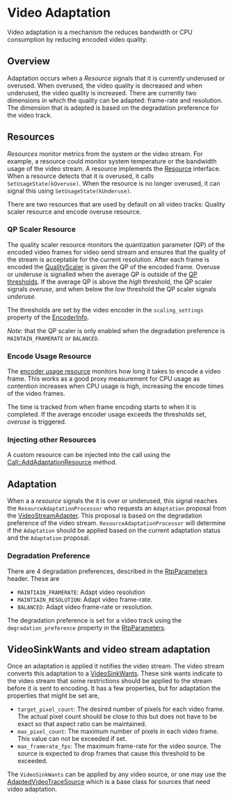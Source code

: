 <?% config.freshness.reviewed = '2021-04-13' %?>

<?% config.freshness.owner = 'eshr' %?>

# Video Adaptation

Video adaptation is a mechanism the reduces bandwidth or CPU consumption by
reducing encoded video quality.

## Overview

Adaptation occurs when a _Resource_ signals that it is currently underused or
overused. When overused, the video quality is decreased and when underused, the
video quality is increased. There are currently two dimensions in which the
quality can be adapted: frame-rate and resolution. The dimension that is adapted
is based on the degradation preference for the video track.

## Resources

_Resources_ monitor metrics from the system or the video stream. For example, a
resource could monitor system temperature or the bandwidth usage of the video
stream. A resource implements the [Resource][resource.h] interface. When a
resource detects that it is overused, it calls `SetUsageState(kOveruse)`. When
the resource is no longer overused, it can signal this using
`SetUsageState(kUnderuse)`.

There are two resources that are used by default on all video tracks: Quality
scaler resource and encode overuse resource.

### QP Scaler Resource

The quality scaler resource monitors the quantization parameter (QP) of the
encoded video frames for video send stream and ensures that the quality of the
stream is acceptable for the current resolution. After each frame is encoded the
[QualityScaler][quality_scaler.h] is given the QP of the encoded frame. Overuse
or underuse is signalled when the average QP is outside of the
[QP thresholds][VideoEncoder::QpThresholds]. If the average QP is above the
_high_ threshold, the QP scaler signals _overuse_, and when below the _low_
threshold the QP scaler signals _underuse_.

The thresholds are set by the video encoder in the `scaling_settings` property
of the [EncoderInfo][EncoderInfo].

*Note:* that the QP scaler is only enabled when the degradation preference is
`MAINTAIN_FRAMERATE` or `BALANCED`.

### Encode Usage Resource

The [encoder usage resource][encode_usage_resource.h] monitors how long it takes
to encode a video frame. This works as a good proxy measurement for CPU usage as
contention increases when CPU usage is high, increasing the encode times of the
video frames.

The time is tracked from when frame encoding starts to when it is completed. If
the average encoder usage exceeds the thresholds set, *overuse* is triggered.

### Injecting other Resources

A custom resource can be injected into the call using the
[Call::AddAdaptationResource][Call::AddAdaptationResource] method.

## Adaptation

When a a *resource* signals the it is over or underused, this signal reaches the
`ResourceAdaptationProcessor` who requests an `Adaptation` proposal from the
[VideoStreamAdapter][VideoStreamAdapter]. This proposal is based on the
degradation preference of the video stream. `ResourceAdaptationProcessor` will
determine if the `Adaptation` should be applied based on the current adaptation
status and the `Adaptation` proposal.

### Degradation Preference

There are 4 degradation preferences, described in the
[RtpParameters][RtpParameters] header. These are

*   `MAINTIAIN_FRAMERATE`: Adapt video resolution
*   `MAINTIAIN_RESOLUTION`: Adapt video frame-rate.
*   `BALANCED`: Adapt video frame-rate or resolution.

The degradation preference is set for a video track using the
`degradation_preference` property in the [RtpParameters][RtpParameters].

## VideoSinkWants and video stream adaptation

Once an adaptation is applied it notifies the video stream. The video stream
converts this adaptation to a [VideoSinkWants][VideoSinkWants]. These sink wants
indicate to the video stream that some restrictions should be applied to the
stream before it is sent to encoding. It has a few properties, but for
adaptation the properties that might be set are,

*   `target_pixel_count`: The desired number of pixels for each video frame. The
    actual pixel count should be close to this but does not have to be exact so
    that aspect ratio can be maintained.
*   `max_pixel_count`: The maximum number of pixels in each video frame. This
    value can not be exceeded if set.
*   `max_framerate_fps`: The maximum frame-rate for the video source. The source
    is expected to drop frames that cause this threshold to be exceeded.

The `VideoSinkWants` can be applied by any video source, or one may use the
[AdaptedVideoTraceSource][adapted_video_track_source.h] which is a base class
for sources that need video adaptation.

[RtpParameters]: https://source.chromium.org/chromium/chromium/src/+/master:third_party/webrtc/api/rtp_parameters.h?q=%22RTC_EXPORT%20RtpParameters%22
[resource.h]: https://source.chromium.org/chromium/chromium/src/+/master:third_party/webrtc/api/adaptation/resource.h
[Call::AddAdaptationResource]: https://source.chromium.org/chromium/chromium/src/+/master:third_party/webrtc/call/call.h?q=Call::AddAdaptationResource
[quality_scaler.h]: https://source.chromium.org/chromium/chromium/src/+/master:third_party/webrtc/modules/video_coding/utility/quality_scaler.h
[VideoEncoder::QpThresholds]: https://source.chromium.org/chromium/chromium/src/+/master:third_party/webrtc/api/video_codecs/video_encoder.h?q=VideoEncoder::QpThresholds
[EncoderInfo]: https://source.chromium.org/chromium/chromium/src/+/master:third_party/webrtc/api/video_codecs/video_encoder.h?q=VideoEncoder::EncoderInfo
[encode_usage_resource.h]: https://source.chromium.org/chromium/chromium/src/+/master:third_party/webrtc/video/adaptation/encode_usage_resource.h
[VideoStreamAdapter]: https://source.chromium.org/chromium/chromium/src/+/master:third_party/webrtc/call/adaptation/video_stream_adapter.h
[adaptation_constraint.h]: https://source.chromium.org/chromium/chromium/src/+/master:third_party/webrtc/call/adaptation/adaptation_constraint.h
[bitrate_constraint.h]: https://source.chromium.org/chromium/chromium/src/+/master:third_party/webrtc/video/adaptation/bitrate_constraint.h
[AddOrUpdateSink]: https://source.chromium.org/chromium/chromium/src/+/master:third_party/webrtc/api/video/video_source_interface.h?q=AddOrUpdateSink
[VideoSinkWants]: https://source.chromium.org/chromium/chromium/src/+/master:third_party/webrtc/api/video/video_source_interface.h?q=%22RTC_EXPORT%20VideoSinkWants%22
[adapted_video_track_source.h]: https://source.chromium.org/chromium/chromium/src/+/master:third_party/webrtc/media/base/adapted_video_track_source.h
